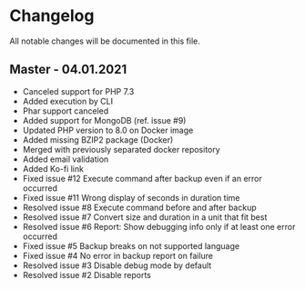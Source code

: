 # Changelog

All notable changes will be documented in this file.

## Master - 04.01.2021

* Canceled support for PHP 7.3
* Added execution by CLI
* Phar support canceled
* Added support for MongoDB (ref. issue #9)
* Updated PHP version to 8.0 on Docker image
* Added missing BZIP2 package (Docker)
* Merged with previously separated docker repository
* Added email validation
* Added Ko-fi link
* Fixed issue #12 Execute command after backup even if an error occurred
* Fixed issue #11 Wrong display of seconds in duration time
* Resolved issue #8 Execute command before and after backup
* Resolved issue #7 Convert size and duration in a unit that fit best
* Resolved issue #6 Report: Show debugging info only if at least one error occurred
* Fixed issue #5 Backup breaks on not supported language
* Fixed issue #4 No error in backup report on failure
* Resolved issue #3 Disable debug mode by default
* Resolved issue #2 Disable reports
